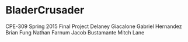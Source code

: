 # BladerCrusader
CPE-309 Spring 2015 Final Project
Delaney Giacalone
Gabriel Hernandez
Brian Fung
Nathan Farnum
Jacob Bustamante
Mitch Lane
